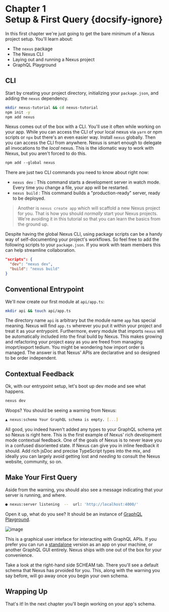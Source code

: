 # Chapter 1 <br> Setup & First Query {docsify-ignore}

In this first chapter we're just going to get the bare minimum of a Nexus project setup. You'll learn about:

- The `nexus` package
- The Nexus CLI
- Laying out and running a Nexus project
- GraphQL Playground

<div class="NextIs SectionDivider"></div>

## CLI

Start by creating your project directory, initializing your `package.json`, and adding the `nexus` dependency.

```bash
mkdir nexus-tutorial && cd nexus-tutorial
npm init -y
npm add nexus
```

Nexus comes out of the box with a CLI. You'll use it often while working on your app. While you can access the CLI of your local nexus via `yarn` or npm scripts or `npx` but there's an even easier way. Install `nexus` globally. Then you can access the CLI from anywhere. Nexus is smart enough to delegate all invocations to the _local_ nexus. This is the idiomatic way to work with Nexus, but you aren't forced to do this.

```markdown
npm add --global nexus
```

There are just two CLI commands you need to know about right now:

- `nexus dev` : This command starts a development server in watch mode. Every time you change a file, your app will be restarted.
- `nexus build` : This command builds a "production-ready" server, ready to be deployed.

> Another is `nexus create app` which will scaffold a new Nexus project for you. That is how you should _normally_ start your Nexus projects. We're avoiding it in this tutorial so that you can learn the basics from the ground up.

Despite having the global Nexus CLI, using package scripts can be a handy way of self-documenting your project's workflows. So feel free to add the following scripts to your `package.json`. If you work with team members this can help streamline collaboration.

```json
"scripts": {
  "dev": "nexus dev",
  "build": "nexus build"
}
```

<div class="NextIs SectionDivider"></div>

## Conventional Entrypoint

We'll now create our first module at `api/app.ts`:

```bash
mkdir api && touch api/app.ts
```

The directory name `api` is arbitrary but the module name `app` has special meaning. Nexus will find `app.ts` wherever you put it within your project and treat it as your entrypoint. Furthermore, every module that imports `nexus` will be automatically included into the final build by Nexus. This makes growing and refactoring your project easy as you are freed from managing imoprt/export tedium. You might be wondering how import order is managed. The answer is that Nexus' APIs are declarative and so designed to be order independent.

<div class="NextIs SectionDivider"></div>

## Contextual Feedback

Ok, with our entrypoint setup, let's boot up dev mode and see what happens.

```bash
nexus dev
```

Woops? You should be seeing a warning from Nexus:

```bash
▲ nexus:schema Your GraphQL schema is empty. [...]
```

All good, you indeed haven't added any types to your GraphQL schema yet so Nexus is right here. This is the first example of Nexus' rich development mode contextual feedback. One of the goals of Nexus is to never leave you in a confused disoriented state. If Nexus can give you in inline feedback it should. Add rich jsDoc and precise TypeScript types into the mix, and ideally you can largely avoid getting lost and _needing_ to consult the Nexus website, community, so on.

<div class="NextIs SectionDivider"></div>

## Make Your First Query

Aside from the warning, you should also see a message indicating that your server is running, and where.

```bash
● nexus:server listening  --  url: 'http://localhost:4000/'
```

Open it up, what do you see? It should be an instance of [GraphQL Playground](https://github.com/prisma-labs/graphql-playground).

![image](https://user-images.githubusercontent.com/284476/83534302-ae1b7d00-a4be-11ea-9a13-2665bf152e2a.png)

This is a graphical user inteface for interacting with GraphQL APIs. If you prefer you can run a [standalone](https://www.electronjs.org/apps/graphql-playground) version as an app on your machine, or another GraphQL GUI entirely. Nexus ships with one out of the box for your convenience.

Take a look at the right-hand side SCHEAM tab. There you'll see a default schema that Nexus has prvoided for you. This, along with the warning you say before, will go away once you begin your own schema.

<div class="NextIs SectionDivider"></div>

## Wrapping Up

That's it! In the next chapter you'll begin working on your app's schema.
